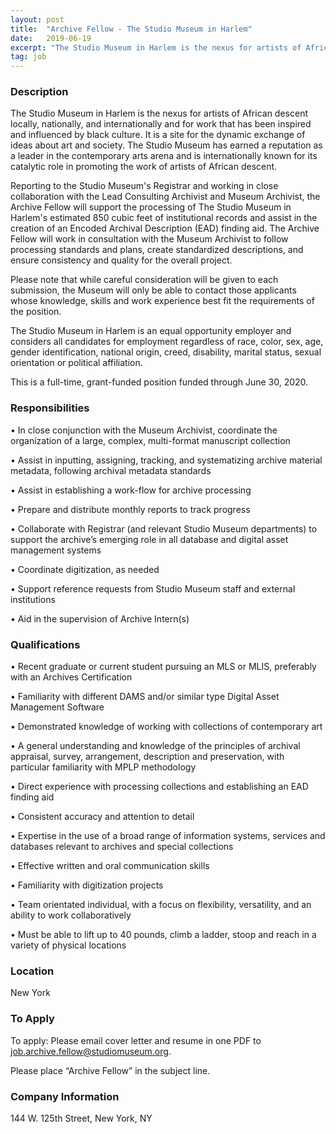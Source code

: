 ```yaml
---
layout: post
title:  "Archive Fellow - The Studio Museum in Harlem"
date:   2019-06-19
excerpt: "The Studio Museum in Harlem is the nexus for artists of African descent locally, nationally, and internationally and for work that has been inspired and influenced by black culture. It is a site for the dynamic exchange of ideas about art and society. The Studio Museum has earned a reputation..."
tag: job
---
```


### Description   

The Studio Museum in Harlem is the nexus for artists of African descent locally, nationally, and internationally and for work that has been inspired and influenced by black culture. It is a site for the dynamic exchange of ideas about art and society. The Studio Museum has earned a reputation as a leader in the contemporary arts arena and is internationally known for its catalytic role in promoting the work of artists of African descent.

Reporting to the Studio Museum's Registrar and working in close collaboration with the Lead Consulting Archivist and Museum Archivist, the Archive Fellow will support the processing of The Studio Museum in Harlem's estimated 850 cubic feet of institutional records and assist in the creation of an Encoded Archival Description (EAD) finding aid. The Archive Fellow will work in consultation with the Museum Archivist to follow processing standards and plans, create standardized descriptions, and ensure consistency and quality for the overall project.

Please note that while careful consideration will be given to each submission, the Museum will only be able to contact those applicants whose knowledge, skills and work experience best fit the requirements of the position. 
 
The Studio Museum in Harlem is an equal opportunity employer and considers all candidates for employment regardless of race, color, sex, age, gender identification, national origin, creed, disability, marital status, sexual orientation or political affiliation.

This is a full-time, grant-funded position funded through June 30, 2020.


### Responsibilities   


• 	In close conjunction with the Museum Archivist, coordinate the organization of a large, complex, multi-format manuscript collection

• 	Assist in inputting, assigning, tracking, and systematizing archive material metadata, following archival metadata standards

• 	Assist in establishing a work-flow for archive processing 

• 	Prepare and distribute monthly reports to track progress

• 	Collaborate with Registrar (and relevant Studio Museum departments) to support the archive’s emerging role in all database and digital asset management systems

• 	Coordinate digitization, as needed

• 	Support reference requests from Studio Museum staff and external institutions

• 	Aid in the supervision of Archive Intern(s)


### Qualifications   


• 	Recent graduate or current student pursuing an MLS or MLIS, preferably with an Archives Certification

• 	Familiarity with different DAMS and/or similar type Digital Asset Management Software

• 	Demonstrated knowledge of working with collections of contemporary art

• 	A general understanding and knowledge of the principles of archival appraisal, survey, arrangement, description and preservation, with particular familiarity with MPLP methodology

• 	Direct experience with processing collections and establishing an EAD finding aid

• 	Consistent accuracy and attention to detail

• 	Expertise in the use of a broad range of information systems, services and databases relevant to archives and special collections

• 	Effective written and oral communication skills

• 	Familiarity with digitization projects

• 	Team orientated individual, with a focus on flexibility, versatility, and an ability to work collaboratively

• 	Must be able to lift up to 40 pounds, climb a ladder, stoop and reach in a variety of physical locations





### Location   

New York




### To Apply   

To apply: Please email cover letter and resume in one PDF to job.archive.fellow@studiomuseum.org. 

Please place “Archive Fellow” in the subject line.


### Company Information   

144 W. 125th Street, New York, NY



